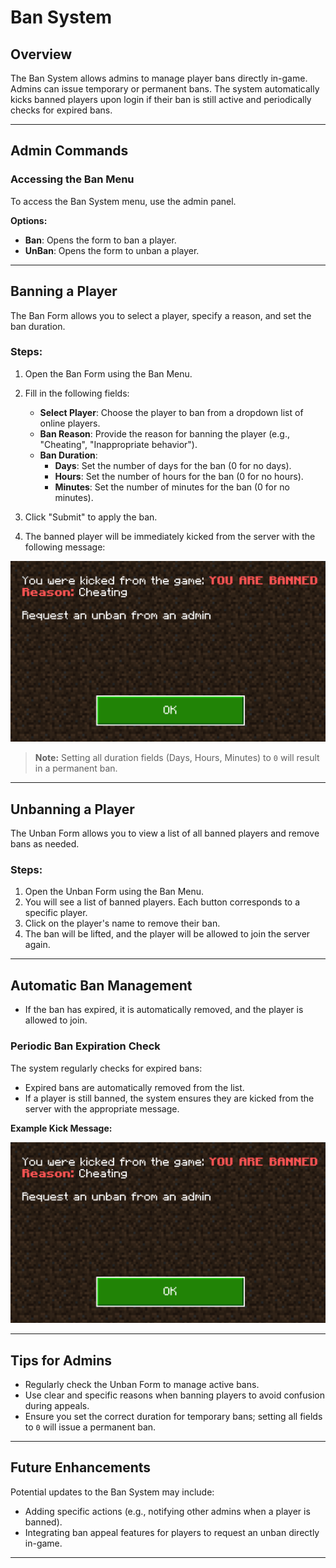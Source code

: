 # Ban System

## Overview
The Ban System allows admins to manage player bans directly in-game. Admins can issue temporary or permanent bans. The system automatically kicks banned players upon login if their ban is still active and periodically checks for expired bans.

---

## Admin Commands

### Accessing the Ban Menu

To access the Ban System menu, use the admin panel.

**Options:**
- **Ban**: Opens the form to ban a player.
- **UnBan**: Opens the form to unban a player.

---

## Banning a Player

The Ban Form allows you to select a player, specify a reason, and set the ban duration.

### Steps:
1. Open the Ban Form using the Ban Menu.
2. Fill in the following fields:
   - **Select Player**: Choose the player to ban from a dropdown list of online players.
   - **Ban Reason**: Provide the reason for banning the player (e.g., "Cheating", "Inappropriate behavior").
   - **Ban Duration**:
     - **Days**: Set the number of days for the ban (0 for no days).
     - **Hours**: Set the number of hours for the ban (0 for no hours).
     - **Minutes**: Set the number of minutes for the ban (0 for no minutes).

3. Click "Submit" to apply the ban.
4. The banned player will be immediately kicked from the server with the following message:

![Ban System Example](../../static/img/ban_example.png)


> **Note:** Setting all duration fields (Days, Hours, Minutes) to `0` will result in a permanent ban.

---

## Unbanning a Player

The Unban Form allows you to view a list of all banned players and remove bans as needed.

### Steps:
1. Open the Unban Form using the Ban Menu.
2. You will see a list of banned players. Each button corresponds to a specific player.
3. Click on the player's name to remove their ban.
4. The ban will be lifted, and the player will be allowed to join the server again.

---

## Automatic Ban Management

- If the ban has expired, it is automatically removed, and the player is allowed to join.

### Periodic Ban Expiration Check

The system regularly checks for expired bans:
- Expired bans are automatically removed from the list.
- If a player is still banned, the system ensures they are kicked from the server with the appropriate message.

**Example Kick Message:**

![Ban System Example](../../static/img/ban_example.png)


---

## Tips for Admins

- Regularly check the Unban Form to manage active bans.
- Use clear and specific reasons when banning players to avoid confusion during appeals.
- Ensure you set the correct duration for temporary bans; setting all fields to `0` will issue a permanent ban.

---

## Future Enhancements

Potential updates to the Ban System may include:
- Adding specific actions (e.g., notifying other admins when a player is banned).
- Integrating ban appeal features for players to request an unban directly in-game.

---
